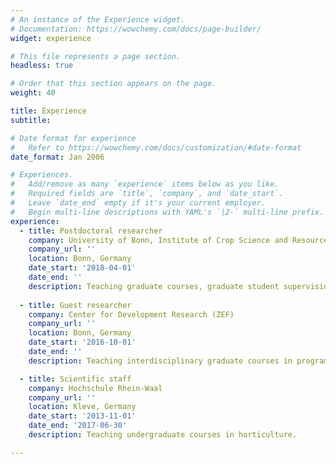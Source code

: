 ```yaml
---
# An instance of the Experience widget.
# Documentation: https://wowchemy.com/docs/page-builder/
widget: experience

# This file represents a page section.
headless: true

# Order that this section appears on the page.
weight: 40

title: Experience
subtitle:

# Date format for experience
#   Refer to https://wowchemy.com/docs/customization/#date-format
date_format: Jan 2006

# Experiences.
#   Add/remove as many `experience` items below as you like.
#   Required fields are `title`, `company`, and `date_start`.
#   Leave `date_end` empty if it's your current employer.
#   Begin multi-line descriptions with YAML's `|2-` multi-line prefix.
experience:
  - title: Postdoctoral researcher
    company: University of Bonn, Institute of Crop Science and Resource Conservation (INRES), Horticulture Institute
    company_url: ''
    location: Bonn, Germany
    date_start: '2018-04-01'
    date_end: ''
    description: Teaching graduate courses, graduate student supervision, project management
        
  - title: Guest researcher
    company: Center for Development Research (ZEF)
    company_url: ''
    location: Bonn, Germany
    date_start: '2016-10-01'
    date_end: ''
    description: Teaching interdisciplinary graduate courses in programming and modeling.

  - title: Scientific staff
    company: Hochschule Rhein-Waal
    company_url: ''
    location: Kleve, Germany
    date_start: '2013-11-01'
    date_end: '2017-06-30'
    description: Teaching undergraduate courses in horticulture.

---
```

